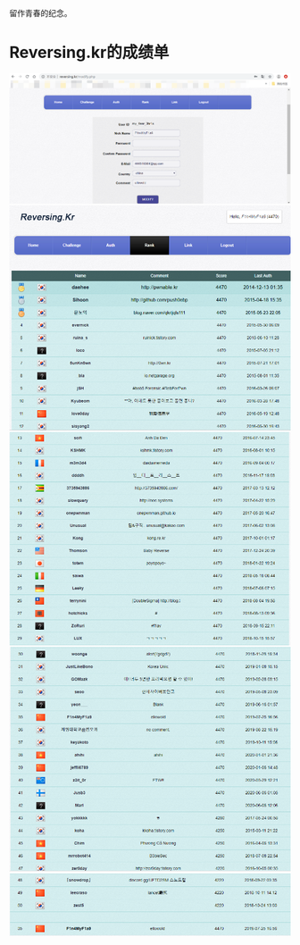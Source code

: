 留作青春的纪念。

# Reversing.kr的成绩单
![](_v_images/20200917122157708_29930.png)
![](_v_images/20200917122459913_3985.png)
![](_v_images/20200917122520721_1954.png)
![](_v_images/20200917122542017_18183.png)
![](_v_images/20200917122557619_29885.png)